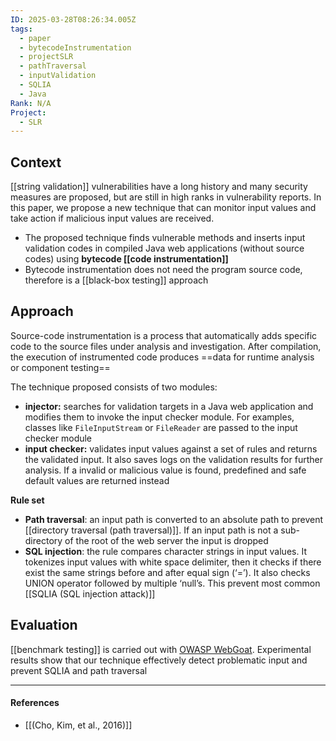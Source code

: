 ```yaml
---
ID: 2025-03-28T08:26:34.005Z
tags:
  - paper
  - bytecodeInstrumentation
  - projectSLR
  - pathTraversal
  - inputValidation
  - SQLIA
  - Java
Rank: N/A
Project:
  - SLR
---
```

## Context

[[string validation]] vulnerabilities have a long history and many security measures are proposed, but are still in high ranks in vulnerability reports. In this paper, we propose a new technique that can monitor input values and take action if malicious input values are received.
- The proposed technique finds vulnerable methods and inserts input validation codes in compiled Java web applications (without source codes) using **bytecode [[code instrumentation]]**
- Bytecode instrumentation does not need the program source code, therefore is a [[black-box testing]] approach

## Approach

Source-code instrumentation is a process that automatically adds specific code to the source files under analysis and investigation. After compilation, the execution of instrumented code produces ==data for runtime analysis or component testing==

The technique proposed consists of two modules:
- **injector:** searches for validation targets in a Java web application and modifies them to invoke the input checker module. For examples, classes like `FileInputStream` or `FileReader` are passed to the input checker module
- **input checker:** validates input values against a set of rules and returns the validated input. It also saves logs on the validation results for further analysis. If a invalid or malicious value is found, predefined and safe default values are returned instead

**Rule set**
- **Path traversal**: an input path is converted to an absolute path to prevent [[directory traversal (path traversal)]]. If an input path is not a sub-directory of the root of the web server the input is dropped
- **SQL injection**: the rule compares character strings in input values. It tokenizes input values with white space delimiter, then it checks if there exist the same strings before and after equal sign (‘=’). It also checks UNION operator followed by multiple ‘null’s. This prevent most common [[SQLIA (SQL injection attack)]]

## Evaluation

[[benchmark testing]] is carried out with [ OWASP WebGoat](https://owasp.org/www-project-webgoat/). Experimental results show that our technique effectively detect problematic input and prevent SQLIA and path traversal

---
#### References
- [[(Cho, Kim, et al., 2016)]]
